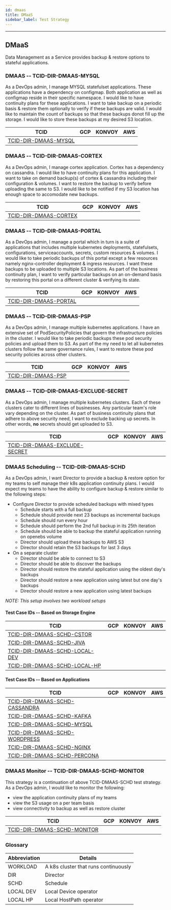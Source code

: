 ```yaml
---
id: dmaas
title: DMaaS
sidebar_label: Test Strategy
---
```

------

## DMaaS

Data Management as a Service provides backup & restore options to stateful applications.

### DMAAS -- TCID-DIR-DMAAS-MYSQL
As a DevOps admin, I manage MYSQL statefulset applications. These applications have a dependency on configmap. Both application as well as configmap reside in their specific namespace. I would like to have continuity plans for these applications. I want to take backup on a periodic basis & restore them optionally to verify if these backups are valid. I would like to maintain the count of backups so that these backups donot fill up the storage. I would like to store these backups at my desired S3 location.

| TCID                                             |  GCP  |  KONVOY | AWS |
| ------------------------------------------------ |  ---- |  ------ | --- |
| [TCID-DIR-DMAAS-MYSQL](TCID-DIR-DMAAS-MYSQL)     |       |         |     |


### DMAAS -- TCID-DIR-DMAAS-CORTEX
As a DevOps admin, I manage cortex application. Cortex has a dependency on cassandra. I would like to have continuity plans for this application. I want to take on demand backup(s) of cortex & cassandra including their configuration & volumes. I want to restore the backup to verify before uploading the same to S3. I would like to be notified if my S3 location has enough space to accomodate new backups.

| TCID                                             |  GCP  |  KONVOY | AWS |
| ------------------------------------------------ |  ---- |  ------ | --- |
| [TCID-DIR-DMAAS-CORTEX](TCID-DIR-DMAAS-CORTEX)   |       |         |     |


### DMAAS -- TCID-DIR-DMAAS-PORTAL
As a DevOps admin, I manage a portal which in turn is a suite of applications that includes multiple kubernetes deployments, statefulsets, configurations, serviceaccounts, secrets, custom resources & volumes. I would like to take periodic backups of this portal except a few resources namely nginx-controller deployment & ingress resources. I want these backups to be uploaded to multiple S3 locations. As part of the business continuity plan, I want to verify particular backups on an on-demand basis by restoring this portal on a different cluster & verifying its state.

| TCID                                             |  GCP  |  KONVOY | AWS |
| ------------------------------------------------ |  ---- |  ------ | --- |
| [TCID-DIR-DMAAS-PORTAL](TCID-DIR-DMAAS-PORTAL)   |       |         |     |


### DMAAS -- TCID-DIR-DMAAS-PSP
As a DevOps admin, I manage multiple kubernetes applications. I have an extensive set of PodSecurityPolicies that govern the infrastructure policies in the cluster. I would like to take periodic backups these pod security policies and upload them to S3. As part of the my need to let all kubernetes clusters follow the same governance rules, I want to restore these pod security policies across other clusters.

| TCID                                             |  GCP  |  KONVOY | AWS |
| ------------------------------------------------ |  ---- |  ------ | --- |
| [TCID-DIR-DMAAS-PSP](TCID-DIR-DMAAS-PSP)         |       |         |     |

### DMAAS -- TCID-DIR-DMAAS-EXCLUDE-SECRET
As a DevOps admin, I manage multiple kubernetes clusters. Each of these clusters cater to different lines of businesses. Any particular team's role vary depending on the cluster. As part of business continuity plans that adhere to above security need, I want to exclude backing up secrets. In other words, **no** secrets should get uploaded to S3.

| TCID                                                            |  GCP  |  KONVOY | AWS |
| --------------------------------------------------------------- |  ---- |  ------ | --- |
| [TCID-DIR-DMAAS-EXCLUDE-SECRET](TCID-DIR-DMAAS-EXCLUDE-SECRET)  |       |         |     |


### DMAAS Scheduling -- TCID-DIR-DMAAS-SCHD
As a DevOps admin, I want Director to provide a backup & restore option for my teams to self manage their k8s application continuity plans. I would expect my teams to have the ability to configure backup & restore similar to the following steps:

- Configure Director to provide scheduled backups with mixed types
    - Schedule starts with a full backup
    - Schedule should provide next 23 backups as incremental backups
    - Schedule should run every hour
    - Schedule should perform the 2nd full backup in its 25th iteration
    - Schedule should be able to backup the stateful application running on openebs volume
    - Director should upload these backups to AWS S3
    - Director should retain the S3 backups for last 3 days
- On a separate cluster
    - Director should be able to connect to S3
    - Director should be able to discover the backups
    - Director should restore the stateful application using the oldest day's backups
    - Director should restore a new application using latest but one day's backups
    - Director should restore a new application using latest backups

_NOTE: This setup involves two workload setups_

#### Test Case IDs -- Based on Storage Engine

| TCID                                                              |  GCP  |  KONVOY | AWS |
| ----------------------------------------------------------------- |  ---- |  ------ | --- |
| [TCID-DIR-DMAAS-SCHD-CSTOR](TCID-DIR-DMAAS-SCHD-CSTOR)            |       |         |     |
| [TCID-DIR-DMAAS-SCHD-JIVA](TCID-DIR-DMAAS-SCHD-JIVA)              |       |         |     |
| [TCID-DIR-DMAAS-SCHD-LOCAL-DEV](TCID-DIR-DMAAS-SCHD-LOCAL-DEV)    |       |         |     |
| [TCID-DIR-DMAAS-SCHD-LOCAL-HP](TCID-DIR-DMAAS-SCHD-LOCAL-HP)      |       |         |     |

#### Test Case IDs -- Based on Applications

| TCID                                                              |  GCP  | KONVOY  | AWS |
| ----------------------------------------------------------------- |  ---- | ------- | ----|
| [TCID-DIR-DMAAS-SCHD-CASSANDRA](TCID-DIR-DMAAS-SCHD-CASSANDRA)    |       |         |     |
| [TCID-DIR-DMAAS-SCHD-KAFKA](TCID-DIR-DMAAS-SCHD-KAFKA)            |       |         |     |
| [TCID-DIR-DMAAS-SCHD-MYSQL](TCID-DIR-DMAAS-SCHD-MYSQL)            |       |         |     |
| [TCID-DIR-DMAAS-SCHD-WORDPRESS](TCID-DIR-DMAAS-SCHD-WORDPRESS)    |       |         |     |
| [TCID-DIR-DMAAS-SCHD-NGINX](TCID-DIR-DMAAS-SCHD-NGINX)            |       |         |     |
| [TCID-DIR-DMAAS-SCHD-PERCONA](TCID-DIR-DMAAS-SCHD-PERCONA)        |       |         |     |


### DMAAS Monitor -- TCID-DIR-DMAAS-SCHD-MONITOR
This strategy is a continuation of above TCID-DMAAS-SCHD test strategy. As a DevOps admin, I would like to monitor the following:
- view the application continuity plans of my teams
- view the S3 usage on a per team basis
- view connectivity to backup as well as restore cluster

| TCID                                                          |  GCP  | KONVOY  | AWS |
| ------------------------------------------------------------- |  ---- | ------- | ----|
| [TCID-DIR-DMAAS-SCHD-MONITOR](TCID-DIR-DMAAS-SCHD-MONITOR)    |       |         |     |

### Glossary

| Abbreviation     | Details                                           |
| ---------------- | ------------------------------------------------- |
| WORKLOAD         | A k8s cluster that runs continuously              |
| DIR              | Director                                          |
| SCHD             | Schedule                                          |
| LOCAL DEV        | Local Device operator                             |
| LOCAL HP         | Local HostPath operator                           |
